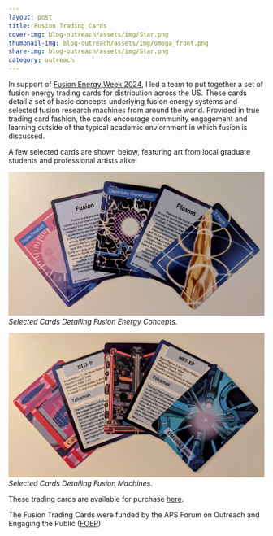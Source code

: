 ```yaml
---
layout: post
title: Fusion Trading Cards
cover-img: blog-outreach/assets/img/Star.png
thumbnail-img: blog-outreach/assets/img/omega_front.png
share-img: blog-outreach/assets/img/Star.png
category: outreach
---
```


In support of [Fusion Energy Week 2024](https://www.oaknelson.com/2023-12-15-fusionenergyweek/), I led a team to put together a set of fusion energy trading cards for distribution across the US. These cards detail a set of basic concepts underlying fusion energy systems and selected fusion research machines from around the world. Provided in true trading card fashion, the cards encourage community engagement and learning outside of the typical academic enviornment in which fusion is discussed. 

A few selected cards are shown below, featuring art from local graduate students and professional artists alike!

![Fusion Concept Cards](/blog-outreach/assets/img/cards_concepts.jpg)
*Selected Cards Detailing Fusion Energy Concepts.*

![Fusion Machine Cards](/blog-outreach/assets/img/cards_machines.jpg)
*Selected Cards Detailing Fusion Machines.*

These trading cards are available for purchase [here](https://www.makeplayingcards.com/sell/marketplace/fusion-trading-cards-2024.html).

The Fusion Trading Cards were funded by the APS Forum on Outreach and Engaging the Public ([FOEP](https://engage.aps.org/foep/home)).